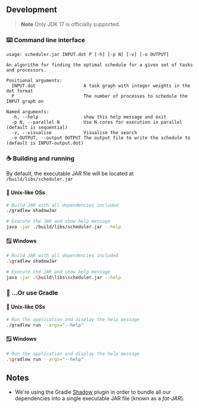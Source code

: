 ## Development

> **Note**
> Only JDK 17 is officially supported.

### ⌨️ Command line interface

```
usage: scheduler.jar INPUT.dot P [-h] [-p N] [-v] [-o OUTPUT] 

An algorithm for finding the optimal schedule for a given set of tasks and processors.

Positional arguments:
  INPUT.dot                  A task graph with integer weights in the dot format
  P                          The number of processes to schedule the INPUT graph on

Named arguments:
  -h, --help                 show this help message and exit
  -p N, --parallel N         Use N cores for execution in parallel (default is sequential)
  -v, --visualise            Visualise the search
  -o OUTPUT, --output OUTPUT The output file to write the schedule to (default is INPUT-output.dot)
```

### ☕ Building and running

By default, the executable JAR file will be located at `/build/libs/scheduler.jar`

#### 🐧 Unix-like OSs

```bash
# Build JAR with all dependencies included
./gradlew shadowJar

# Execute the JAR and show help message
java -jar ./build/libs/scheduler.jar --help
```

#### 🪟 Windows

```bash
# Build JAR with all dependencies included
.\gradlew shadowJar

# Execute the JAR and show help message
java -jar .\build\libs\scheduler.jar --help
```

### 🐘 …Or use Gradle

#### 🐧 Unix-like OSs

```bash
# Run the application and display the help message
./gradlew run --args="--help"
```

#### 🪟 Windows

```bash
# Run the application and display the help message
.\gradlew run --args="--help"
```

## Notes

* We're using the Gradle [Shadow](https://imperceptiblethoughts.com/shadow) plugin in order to bundle all our dependencies into a single executable JAR file (known as a *fat-JAR*).
